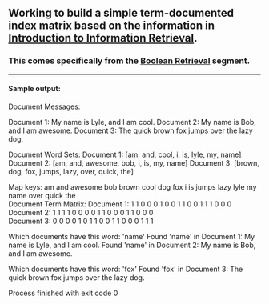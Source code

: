 ## Working to build a simple term-documented index matrix based on the information in [Introduction to Information Retrieval](http://nlp.stanford.edu/IR-book/html/htmledition/irbook.html "Title").
### This comes specifically from the [Boolean Retrieval](http://nlp.stanford.edu/IR-book/html/htmledition/boolean-retrieval-1.html "Title") segment.

--------------------

#### Sample output:
Document Messages:

Document 1: My name is Lyle, and I am cool.
Document 2: My name is Bob, and I am awesome.
Document 3: The quick brown fox jumps over the lazy dog.

Document Word Sets:
Document 1: [am, and, cool, i, is, lyle, my, name]
Document 2: [am, and, awesome, bob, i, is, my, name]
Document 3: [brown, dog, fox, jumps, lazy, over, quick, the]

Map keys:   am       and      awesome  bob      brown    cool     dog      fox      i        is       jumps    lazy     lyle     my       name     over     quick    the      
Document Term Matrix:
Document 1: 1        1        0        0        0        1        0        0        1        1        0        0        1        1        1        0        0        0        
Document 2: 1        1        1        1        0        0        0        0        1        1        0        0        0        1        1        0        0        0        
Document 3: 0        0        0        0        1        0        1        1        0        0        1        1        0        0        0        1        1        1        

Which documents have this word: 'name'
Found 'name' in Document 1: My name is Lyle, and I am cool.
Found 'name' in Document 2: My name is Bob, and I am awesome.

Which documents have this word: 'fox'
Found 'fox' in Document 3: The quick brown fox jumps over the lazy dog.

Process finished with exit code 0